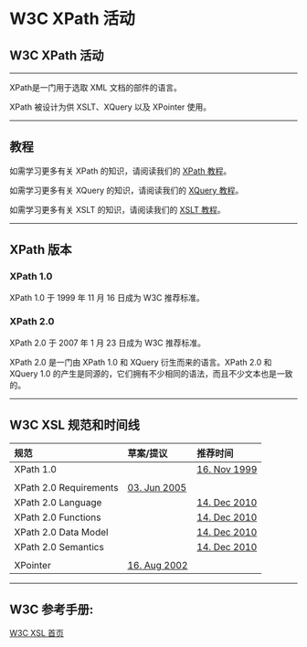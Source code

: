 # W3C XPath 活动

## W3C XPath 活动

------

XPath是一门用于选取 XML 文档的部件的语言。

XPath 被设计为供 XSLT、XQuery 以及 XPointer 使用。

------

## 教程

如需学习更多有关 XPath 的知识，请阅读我们的 [XPath 教程](https://www.w3cschool.cn/xpath/xpath-xpath-tutorialij9m1t5i.html)。

如需学习更多有关 XQuery 的知识，请阅读我们的 [XQuery 教程](https://www.w3cschool.cn/xquery/xquery-xquery-tutorialjna21t5f.html)。

如需学习更多有关 XSLT 的知识，请阅读我们的 [XSLT 教程](https://www.w3cschool.cn/xslt/xi8912c9.html)。

------

## XPath 版本

### XPath 1.0

XPath 1.0 于 1999 年 11 月 16 日成为 W3C 推荐标准。

### XPath 2.0

XPath 2.0 于 2007 年 1 月 23 日成为 W3C 推荐标准。

XPath 2.0 是一门由 XPath 1.0 和 XQuery 衍生而来的语言。XPath 2.0 和 XQuery 1.0 的产生是同源的，它们拥有不少相同的语法，而且不少文本也是一致的。

------

## W3C XSL 规范和时间线

| 规范                   | 草案/提议                                         | 推荐时间                                                |
| :--------------------- | :------------------------------------------------ | :------------------------------------------------------ |
| XPath 1.0              |                                                   | [16. Nov 1999](https://www.w3.org/TR/xpath)             |
|                        |                                                   |                                                         |
| XPath 2.0 Requirements | [03. Jun 2005](https://www.w3.org/TR/xpath20req/) |                                                         |
| XPath 2.0 Language     |                                                   | [14. Dec 2010](https://www.w3.org/TR/xpath20/)          |
| XPath 2.0 Functions    |                                                   | [14. Dec 2010](https://www.w3.org/TR/xpath-functions/)  |
| XPath 2.0 Data Model   |                                                   | [14. Dec 2010](https://www.w3.org/TR/xpath-datamodel/)  |
| XPath 2.0 Semantics    |                                                   | [14. Dec 2010](https://www.w3.org/TR/xquery-semantics/) |
|                        |                                                   |                                                         |
| XPointer               | [16. Aug 2002](https://www.w3.org/TR/xptr)        |                                                         |



------

## W3C 参考手册:

[W3C XSL 首页](https://www.w3.org/Style/xsl)